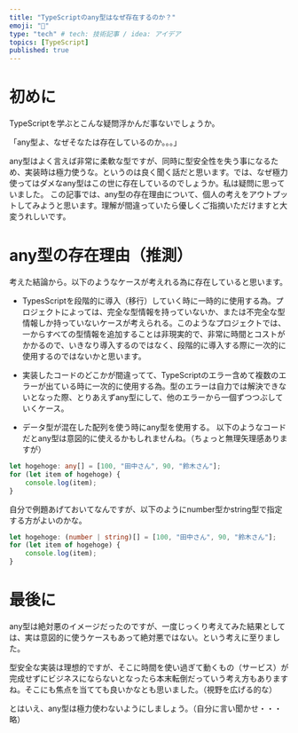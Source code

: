```yaml
---
title: "TypeScriptのany型はなぜ存在するのか？"
emoji: "💬"
type: "tech" # tech: 技術記事 / idea: アイデア
topics: [TypeScript]
published: true
---
```

# 初めに
TypeScriptを学ぶとこんな疑問浮かんだ事ないでしょうか。

「any型よ、なぜそなたは存在しているのか。。。」

any型はよく言えば非常に柔軟な型ですが、同時に型安全性を失う事になるため、実装時は極力使うな。というのは良く聞く話だと思います。では、なぜ極力使ってはダメなany型はこの世に存在しているのでしょうか。私は疑問に思っていました。
この記事では、any型の存在理由について、個人の考えをアウトプットしてみようと思います。理解が間違っていたら優しくご指摘いただけますと大変うれしいです。

# any型の存在理由（推測）
考えた結論から。以下のようなケースが考えれる為に存在していると思います。

* TypesScriptを段階的に導入（移行）していく時に一時的に使用する為。プロジェクトによっては、完全な型情報を持っていないか、または不完全な型情報しか持っていないケースが考えられる。このようなプロジェクトでは、一からすべての型情報を追加することは非現実的で、非常に時間とコストがかかるので、いきなり導入するのではなく、段階的に導入する際に一次的に使用するのではないかと思います。

* 実装したコードのどこかが間違ってて、TypeScriptのエラー含めて複数のエラーが出ている時に一次的に使用する為。型のエラーは自力では解決できないとなった際、とりあえずany型にして、他のエラーから一個ずつつぶしていくケース。

* データ型が混在した配列を使う時にany型を使用する。
以下のようなコードだとany型は意図的に使えるかもしれませんね。（ちょっと無理矢理感ありますが）
```TypeScript
let hogehoge: any[] = [100, "田中さん", 90, "鈴木さん"];
for (let item of hogehoge) {
    console.log(item);
}
```
自分で例題あげておいてなんですが、以下のようにnumber型かstring型で指定する方がよいのかな。
```TypeScript
let hogehoge: (number | string)[] = [100, "田中さん", 90, "鈴木さん"];
for (let item of hogehoge) {
    console.log(item);
}
```


# 最後に
any型は絶対悪のイメージだったのですが、一度じっくり考えてみた結果としては、実は意図的に使うケースもあって絶対悪ではない。という考えに至りました。

型安全な実装は理想的ですが、そこに時間を使い過ぎて動くもの（サービス）が完成せずにビジネスにならないとなったら本末転倒だっていう考え方もありますね。そこにも焦点を当てても良いかなとも思いました。（視野を広げる的な）

とはいえ、any型は極力使わないようにしましょう。（自分に言い聞かせ・・・略）